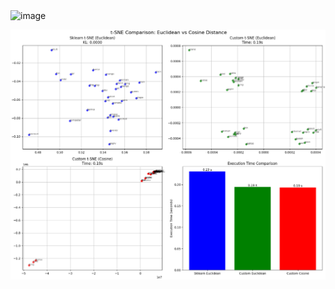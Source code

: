 <img width="1093" height="868" alt="image" src="https://github.com/user-attachments/assets/8f3e79bc-b911-4566-b693-9ae8060675d1" />

![experiment_plot](cve.png)